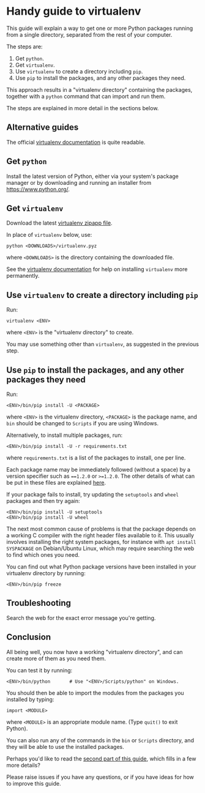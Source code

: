 Handy guide to virtualenv
=========================

This guide will explain a way to get one or more Python packages running from
a single directory, separated from the rest of your computer.

The steps are:

  1. Get `python`.
  2. Get `virtualenv`.
  3. Use `virtualenv` to create a directory including `pip`.
  4. Use `pip` to install the packages, and any other packages they need.

This approach results in a "virtualenv directory" containing the packages,
together with a `python` command that can import and run them.

The steps are explained in more detail in the sections below.


Alternative guides
------------------

The official [virtualenv documentation][DOCS] is quite readable.

[DOCS]: https://virtualenv.readthedocs.org/en/latest/installation.html


Get `python`
------------

Install the latest version of Python, either via your system's package manager
or by downloading and running an installer from https://www.python.org/.


Get `virtualenv`
----------------

Download the latest [virtualenv zipapp file][ZIPAPP].

[ZIPAPP]: https://bootstrap.pypa.io/virtualenv.pyz

In place of `virtualenv` below, use:

    python <DOWNLOADS>/virtualenv.pyz

where `<DOWNLOADS>` is the directory containing the downloaded file.

See the [virtualenv documentation][DOCS] for help on installing `virtualenv`
more permanently.


Use `virtualenv` to create a directory including `pip`
------------------------------------------------------

Run:

    virtualenv <ENV>

where `<ENV>` is the "virtualenv directory" to create.

You may use something other than `virtualenv`, as suggested in the previous
step.


Use `pip` to install the packages, and any other packages they need
-------------------------------------------------------------------

Run:

    <ENV>/bin/pip install -U <PACKAGE>

where `<ENV>` is the virtualenv directory, `<PACKAGE>` is the package name,
and `bin` should be changed to `Scripts` if you are using Windows.

Alternatively, to install multiple packages, run:

    <ENV>/bin/pip install -U -r requirements.txt

where `requirements.txt` is a list of the packages to install, one per line.

Each package name may be immediately followed (without a space) by a version
specifier such as `==1.2.0` or `>=1.2.0`.  The other details of what can be
put in these files are explained [here][REQS].

[REQS]: https://pip.readthedocs.org/en/stable/user_guide/#requirements-files

If your package fails to install, try updating the `setuptools` and `wheel`
packages and then try again:

    <ENV>/bin/pip install -U setuptools
    <ENV>/bin/pip install -U wheel

The next most common cause of problems is that the package depends on a
working C compiler with the right header files available to it.  This usually
involves installing the right system packages, for instance with
`apt install SYSPACKAGE` on Debian/Ubuntu Linux, which may require searching
the web to find which ones you need.

You can find out what Python package versions have been installed in your
virtualenv directory by running:

    <ENV>/bin/pip freeze


Troubleshooting
---------------

Search the web for the exact error message you're getting.


Conclusion
----------

All being well, you now have a working "virtualenv directory", and can create
more of them as you need them.

You can test it by running:

    <ENV>/bin/python       # Use "<ENV>/Scripts/python" on Windows.

You should then be able to import the modules from the packages you installed
by typing:

```#python
import <MODULE>
```

where `<MODULE>` is an appropriate module name.  (Type `quit()` to exit Python).

You can also run any of the commands in the `bin` or `Scripts` directory, and
they will be able to use the installed packages.

Perhaps you'd like to read the [second part of this guide][PART-2], which
fills in a few more details?

Please raise issues if you have any questions, or if you have ideas for how to
improve this guide.

[PART-2]: virtualenv-guide-part-2.md
